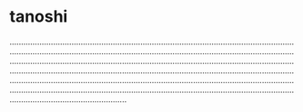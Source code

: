 # tanoshi
...........................................................................................................................................................................................................................................................................................................................................................................................................................................................................................................................................................................................................................................................................................................................................................................................................................